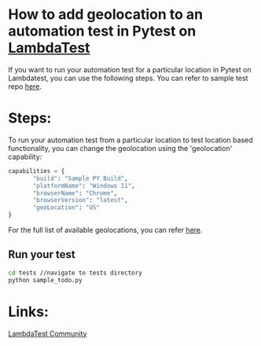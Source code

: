 # How to add geolocation to an automation test in Pytest on [LambdaTest](https://www.lambdatest.com/?utm_source=github&utm_medium=repo&utm_campaign=Pytest-geolocation)

If you want to run your automation test for a particular location in Pytest on Lambdatest, you can use the following steps. You can refer to sample test repo [here](https://github.com/LambdaTest/pytest-selenium-sample).

# Steps:

To run your automation test from a particular location to test location based functionality, you can change the geolocation using the 'geolocation' capability:

 ```python
capabilities = {
        "build": "Sample PY Build",
        "platformName": "Windows 11",
        "browserName": "Chrome",
        "browserVersion": "latest",
		"geoLocation": "US"
}
 ```

For the full list of available geolocations, you can refer [here](https://www.lambdatest.com/support/docs/selenium-automation-capabilities/#selenium-automation-testing-from-different-geolocations).

## Run your test

```bash
cd tests //navigate to tests directory
python sample_todo.py
```

# Links:

[LambdaTest Community](http://community.lambdatest.com/)

